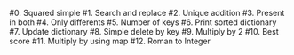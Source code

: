 #0. Squared simple
#1. Search and replace
#2. Unique addition
#3. Present in both
#4. Only differents
#5. Number of keys
#6. Print sorted dictionary
#7. Update dictionary
#8. Simple delete by key
#9. Multiply by 2
#10. Best score
#11. Multiply by using map
#12. Roman to Integer

